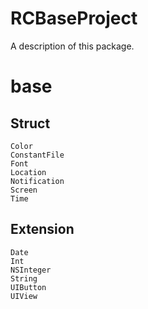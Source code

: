 # RCBaseProject

A description of this package.

# base

## Struct
    Color
    ConstantFile
    Font
    Location
    Notification
    Screen
    Time

## Extension
    Date
    Int
    NSInteger
    String
    UIButton
    UIView

